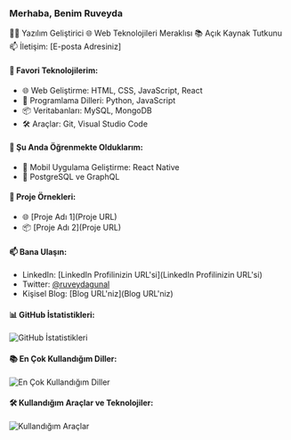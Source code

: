 ### Merhaba, Benim Ruveyda

👨‍💻 Yazılım Geliştirici
🌐 Web Teknolojileri Meraklısı
📚 Açık Kaynak Tutkunu
📫 İletişim: [E-posta Adresiniz]

#### 🚀 Favori Teknolojilerim:
- 🌐 Web Geliştirme: HTML, CSS, JavaScript, React
- 🐍 Programlama Dilleri: Python, JavaScript
- 📦 Veritabanları: MySQL, MongoDB
- 🛠️ Araçlar: Git, Visual Studio Code

#### 🌱 Şu Anda Öğrenmekte Olduklarım:
- 📱 Mobil Uygulama Geliştirme: React Native
- 🐘 PostgreSQL ve GraphQL

#### 📝 Proje Örnekleri:
- 🌐 [Proje Adı 1](Proje URL)
- 📦 [Proje Adı 2](Proje URL)

#### 📫 Bana Ulaşın:
- LinkedIn: [LinkedIn Profilinizin URL'si](LinkedIn Profilinizin URL'si)
- Twitter: [@ruveydagunal](https://twitter.com/ruveydagunal)
- Kişisel Blog: [Blog URL'niz](Blog URL'niz)

#### 📊 GitHub İstatistikleri:
![GitHub İstatistikleri](https://github-readme-stats.vercel.app/api?username=ruveydagunal&show_icons=true&count_private=true)

#### 📚 En Çok Kullandığım Diller:
![En Çok Kullandığım Diller](https://github-readme-stats.vercel.app/api/top-langs/?username=ruveydagunal&layout=compact)

#### 🛠️ Kullandığım Araçlar ve Teknolojiler:
![Kullandığım Araçlar](https://github-readme-techstack.vercel.app/api?username=ruveydagunal)

